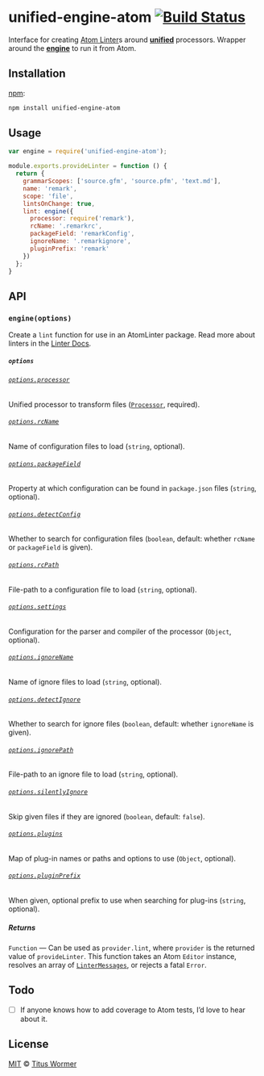 # unified-engine-atom [![Build Status][travis-badge]][travis]

Interface for creating [Atom Linter][linter]s around
[**unified**][unified] processors.  Wrapper around the
[**engine**][engine] to run it from Atom.

## Installation

[npm][]:

```bash
npm install unified-engine-atom
```

## Usage

```js
var engine = require('unified-engine-atom');

module.exports.provideLinter = function () {
  return {
    grammarScopes: ['source.gfm', 'source.pfm', 'text.md'],
    name: 'remark',
    scope: 'file',
    lintsOnChange: true,
    lint: engine({
      processor: require('remark'),
      rcName: '.remarkrc',
      packageField: 'remarkConfig',
      ignoreName: '.remarkignore',
      pluginPrefix: 'remark'
    })
  };
}
```

## API

### `engine(options)`

Create a `lint` function for use in an AtomLinter package.  Read more
about linters in the [Linter Docs][docs].

##### `options`

###### [`options.processor`][processor]

Unified processor to transform files ([`Processor`][unified-processor],
required).

###### [`options.rcName`][rc-name]

Name of configuration files to load (`string`, optional).

###### [`options.packageField`][package-field]

Property at which configuration can be found in `package.json` files (`string`,
optional).

###### [`options.detectConfig`][detect-config]

Whether to search for configuration files (`boolean`, default: whether `rcName`
or `packageField` is given).

###### [`options.rcPath`][rc-path]

File-path to a configuration file to load (`string`, optional).

###### [`options.settings`][settings]

Configuration for the parser and compiler of the processor (`Object`, optional).

###### [`options.ignoreName`][ignore-name]

Name of ignore files to load (`string`, optional).

###### [`options.detectIgnore`][detect-ignore]

Whether to search for ignore files (`boolean`, default: whether
`ignoreName` is given).

###### [`options.ignorePath`][ignore-path]

File-path to an ignore file to load (`string`, optional).

###### [`options.silentlyIgnore`][silently-ignore]

Skip given files if they are ignored (`boolean`, default: `false`).

###### [`options.plugins`][plugins]

Map of plug-in names or paths and options to use (`Object`, optional).

###### [`options.pluginPrefix`][plugin-prefix]

When given, optional prefix to use when searching for plug-ins (`string`,
optional).

##### Returns

`Function` — Can be used as `provider.lint`, where `provider` is the
returned value of `provideLinter`.  This function takes an Atom `Editor`
instance, resolves an array of [`LinterMessages`][messages], or rejects
a fatal `Error`.

## Todo

*   [ ] If anyone knows how to add coverage to Atom tests, I’d love to
    hear about it.

## License

[MIT][license] © [Titus Wormer][author]

<!-- Definitions -->

[travis-badge]: https://img.shields.io/travis/unifiedjs/unified-engine-atom.svg

[travis]: https://travis-ci.org/unifiedjs/unified-engine-atom

[npm]: https://docs.npmjs.com/cli/install

[license]: LICENSE

[author]: http://wooorm.com

[unified]: https://github.com/unifiedjs/unified

[engine]: https://github.com/unifiedjs/unified-engine

[linter]: https://github.com/steelbrain/linter

[docs]: https://github.com/steelbrain/linter/tree/master/docs

[messages]: https://github.com/steelbrain/linter/blob/master/docs/types/linter-message-v2.md

[unified-processor]: https://github.com/unifiedjs/unified#processor

[processor]: https://github.com/unifiedjs/unified-engine/blob/master/doc/options.md#optionsprocessor

[detect-config]: https://github.com/unifiedjs/unified-engine/blob/master/doc/options.md#optionsdetectconfig

[rc-name]: https://github.com/unifiedjs/unified-engine/blob/master/doc/options.md#optionsrcname

[package-field]: https://github.com/unifiedjs/unified-engine/blob/master/doc/options.md#optionspackagefield

[rc-path]: https://github.com/unifiedjs/unified-engine/blob/master/doc/options.md#optionsrcpath

[settings]: https://github.com/unifiedjs/unified-engine/blob/master/doc/options.md#optionssettings

[detect-ignore]: https://github.com/unifiedjs/unified-engine/blob/master/doc/options.md#optionsdetectignore

[ignore-name]: https://github.com/unifiedjs/unified-engine/blob/master/doc/options.md#optionsignorename

[ignore-path]: https://github.com/unifiedjs/unified-engine/blob/master/doc/options.md#optionsignorepath

[silently-ignore]: https://github.com/unifiedjs/unified-engine/blob/master/doc/options.md#optionssilentlyignore

[plugin-prefix]: https://github.com/unifiedjs/unified-engine/blob/master/doc/options.md#optionspluginprefix

[plugins]: https://github.com/unifiedjs/unified-engine/blob/master/doc/options.md#optionsplugins
